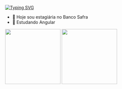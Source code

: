 <!-- Titulo de apresentação movel -->
[![Typing SVG](https://readme-typing-svg.herokuapp.com?font=Fira+Code&weight=300&size=50&duration=4000&pause=1000&color=f39c12&center=true&vCenter=true&random=false&width=1000&lines=Hi!%2C+my+name+is+Jasmin;I'm+20+years+old;I'm+a+Software+Developer;I'm+from+Brazil;welcome%3A)](https://git.io/typing-svg)

- 🔭 Hoje sou estagiária no Banco Safra
- 🌱 Estudando Angular 

<div>
  <img height="180em" src="https://github-readme-stats.vercel.app/api?username=JasminShadday&theme=radical&show_icons=true&hide_border=true&locale=en&title_color=f39c12"/>  
  <img height="180em" src="https://github-readme-stats.vercel.app/api/top-langs/?username=JasminShadday&layout=compact&langs_count=168&theme=radical&title_color=f39c12&hide_border=true"/> 
  <!--https://github.com/anuraghazra/github-readme-stats/tree/master-->
</div>
